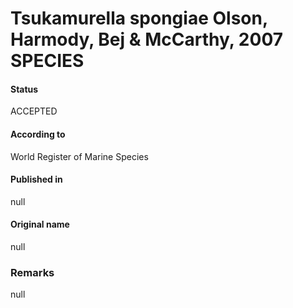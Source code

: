 Tsukamurella spongiae Olson, Harmody, Bej & McCarthy, 2007 SPECIES
=======

#### Status
ACCEPTED

#### According to
World Register of Marine Species

#### Published in
null

#### Original name
null

### Remarks
null